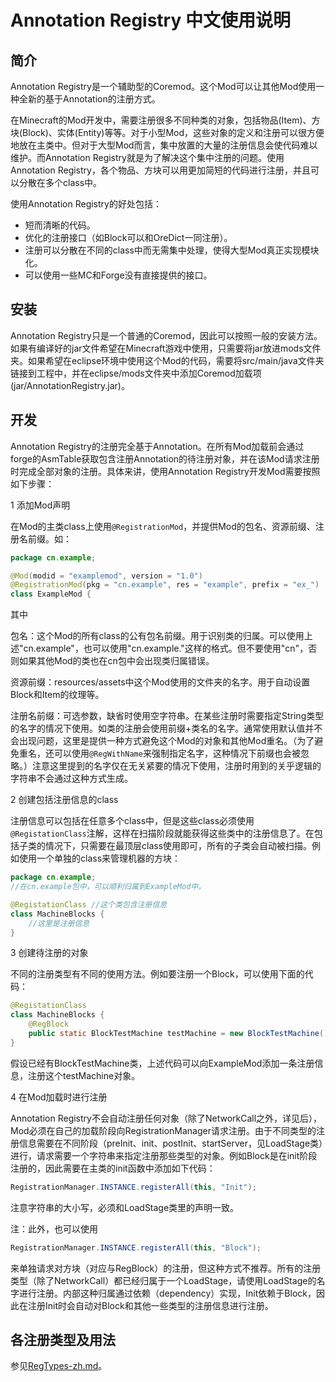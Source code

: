 Annotation Registry 中文使用说明
===

简介
---
Annotation Registry是一个辅助型的Coremod。这个Mod可以让其他Mod使用一种全新的基于Annotation的注册方式。

在Minecraft的Mod开发中，需要注册很多不同种类的对象，包括物品(Item)、方块(Block)、实体(Entity)等等。对于小型Mod，这些对象的定义和注册可以很方便地放在主类中。但对于大型Mod而言，集中放置的大量的注册信息会使代码难以维护。而Annotation Registry就是为了解决这个集中注册的问题。使用Annotation Registry，各个物品、方块可以用更加简短的代码进行注册，并且可以分散在多个class中。

使用Annotation Registry的好处包括：
* 短而清晰的代码。
* 优化的注册接口（如Block可以和OreDict一同注册）。
* 注册可以分散在不同的class中而无需集中处理，使得大型Mod真正实现模块化。
* 可以使用一些MC和Forge没有直接提供的接口。

安装
---
Annotation Registry只是一个普通的Coremod，因此可以按照一般的安装方法。如果有编译好的jar文件希望在Minecraft游戏中使用，只需要将jar放进mods文件夹。如果希望在eclipse环境中使用这个Mod的代码，需要将src/main/java文件夹链接到工程中，并在eclipse/mods文件夹中添加Coremod加载项(jar/AnnotationRegistry.jar)。

开发
---
Annotation Registry的注册完全基于Annotation。在所有Mod加载前会通过forge的AsmTable获取包含注册Annotation的待注册对象，并在该Mod请求注册时完成全部对象的注册。具体来讲，使用Annotation Registry开发Mod需要按照如下步骤：

1 添加Mod声明

在Mod的主类class上使用```@RegistrationMod```，并提供Mod的包名、资源前缀、注册名前缀。如：
```java
package cn.example;

@Mod(modid = "examplemod", version = "1.0")
@RegistrationMod(pkg = "cn.example", res = "example", prefix = "ex_")
class ExampleMod {
```
其中

包名：这个Mod的所有class的公有包名前缀。用于识别类的归属。可以使用上述"cn.example"，也可以使用"cn.example."这样的格式。但不要使用"cn"，否则如果其他Mod的类也在cn包中会出现类归属错误。

资源前缀：resources/assets中这个Mod使用的文件夹的名字。用于自动设置Block和Item的纹理等。

注册名前缀：可选参数，缺省时使用空字符串。在某些注册时需要指定String类型的名字的情况下使用。如类的注册会使用前缀+类名的名字。通常使用默认值并不会出现问题，这里是提供一种方式避免这个Mod的对象和其他Mod重名。（为了避免重名，还可以使用```@RegWithName```来强制指定名字，这种情况下前缀也会被忽略。）注意这里提到的名字仅在无关紧要的情况下使用，注册时用到的关乎逻辑的字符串不会通过这种方式生成。

2 创建包括注册信息的class

注册信息可以包括在任意多个class中，但是这些class必须使用```@RegistationClass```注解，这样在扫描阶段就能获得这些类中的注册信息了。在包括子类的情况下，只需要在最顶层class使用即可，所有的子类会自动被扫描。例如使用一个单独的class来管理机器的方块：

```java
package cn.example;
//在cn.example包中，可以顺利归属到ExampleMod中。

@RegistationClass //这个类包含注册信息
class MachineBlocks {
    //这里是注册信息
}
```

3 创建待注册的对象

不同的注册类型有不同的使用方法。例如要注册一个Block，可以使用下面的代码：
```java
@RegistationClass
class MachineBlocks {
    @RegBlock
    public static BlockTestMachine testMachine = new BlockTestMachine();
}
```
假设已经有BlockTestMachine类，上述代码可以向ExampleMod添加一条注册信息，注册这个testMachine对象。

4 在Mod加载时进行注册

Annotation Registry不会自动注册任何对象（除了NetworkCall之外，详见后），Mod必须在自己的加载阶段向RegistrationManager请求注册。由于不同类型的注册信息需要在不同阶段（preInit、init、postInit、startServer，见LoadStage类）进行，请求需要一个字符串来指定注册那些类型的对象。例如Block是在init阶段注册的，因此需要在主类的init函数中添加如下代码：
```java
RegistrationManager.INSTANCE.registerAll(this, "Init");
```
注意字符串的大小写，必须和LoadStage类里的声明一致。

注：此外，也可以使用
```java
RegistrationManager.INSTANCE.registerAll(this, "Block");
```
来单独请求对方块（对应与RegBlock）的注册，但这种方式不推荐。所有的注册类型（除了NetworkCall）都已经归属于一个LoadStage，请使用LoadStage的名字进行注册。内部这种归属通过依赖（dependency）实现，Init依赖于Block，因此在注册Init时会自动对Block和其他一些类型的注册信息进行注册。

各注册类型及用法
---
参见[RegTypes-zh.md](RegTypes-zh.md)。
